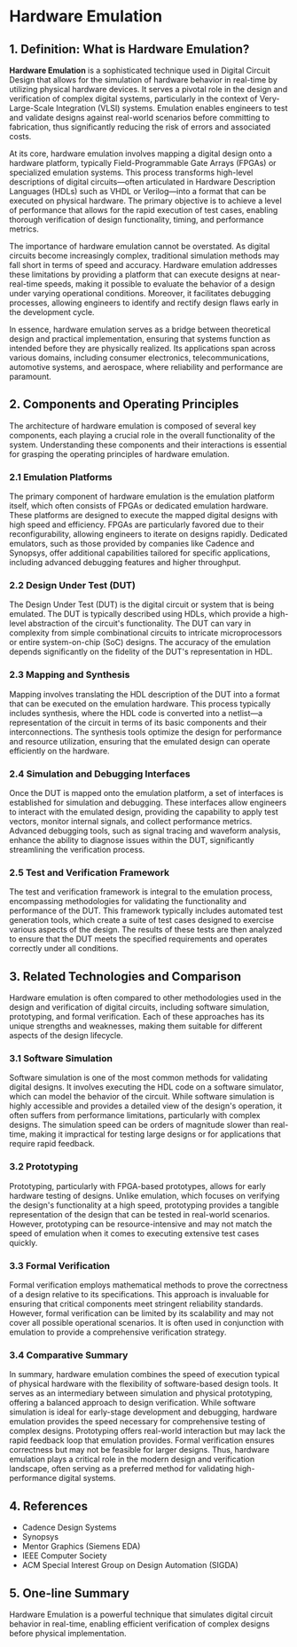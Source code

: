# Hardware Emulation

## 1. Definition: What is **Hardware Emulation**?
**Hardware Emulation** is a sophisticated technique used in Digital Circuit Design that allows for the simulation of hardware behavior in real-time by utilizing physical hardware devices. It serves a pivotal role in the design and verification of complex digital systems, particularly in the context of Very-Large-Scale Integration (VLSI) systems. Emulation enables engineers to test and validate designs against real-world scenarios before committing to fabrication, thus significantly reducing the risk of errors and associated costs.

At its core, hardware emulation involves mapping a digital design onto a hardware platform, typically Field-Programmable Gate Arrays (FPGAs) or specialized emulation systems. This process transforms high-level descriptions of digital circuits—often articulated in Hardware Description Languages (HDLs) such as VHDL or Verilog—into a format that can be executed on physical hardware. The primary objective is to achieve a level of performance that allows for the rapid execution of test cases, enabling thorough verification of design functionality, timing, and performance metrics.

The importance of hardware emulation cannot be overstated. As digital circuits become increasingly complex, traditional simulation methods may fall short in terms of speed and accuracy. Hardware emulation addresses these limitations by providing a platform that can execute designs at near-real-time speeds, making it possible to evaluate the behavior of a design under varying operational conditions. Moreover, it facilitates debugging processes, allowing engineers to identify and rectify design flaws early in the development cycle.

In essence, hardware emulation serves as a bridge between theoretical design and practical implementation, ensuring that systems function as intended before they are physically realized. Its applications span across various domains, including consumer electronics, telecommunications, automotive systems, and aerospace, where reliability and performance are paramount.

## 2. Components and Operating Principles
The architecture of hardware emulation is composed of several key components, each playing a crucial role in the overall functionality of the system. Understanding these components and their interactions is essential for grasping the operating principles of hardware emulation.

### 2.1 Emulation Platforms
The primary component of hardware emulation is the emulation platform itself, which often consists of FPGAs or dedicated emulation hardware. These platforms are designed to execute the mapped digital designs with high speed and efficiency. FPGAs are particularly favored due to their reconfigurability, allowing engineers to iterate on designs rapidly. Dedicated emulators, such as those provided by companies like Cadence and Synopsys, offer additional capabilities tailored for specific applications, including advanced debugging features and higher throughput.

### 2.2 Design Under Test (DUT)
The Design Under Test (DUT) is the digital circuit or system that is being emulated. The DUT is typically described using HDLs, which provide a high-level abstraction of the circuit's functionality. The DUT can vary in complexity from simple combinational circuits to intricate microprocessors or entire system-on-chip (SoC) designs. The accuracy of the emulation depends significantly on the fidelity of the DUT's representation in HDL.

### 2.3 Mapping and Synthesis
Mapping involves translating the HDL description of the DUT into a format that can be executed on the emulation hardware. This process typically includes synthesis, where the HDL code is converted into a netlist—a representation of the circuit in terms of its basic components and their interconnections. The synthesis tools optimize the design for performance and resource utilization, ensuring that the emulated design can operate efficiently on the hardware.

### 2.4 Simulation and Debugging Interfaces
Once the DUT is mapped onto the emulation platform, a set of interfaces is established for simulation and debugging. These interfaces allow engineers to interact with the emulated design, providing the capability to apply test vectors, monitor internal signals, and collect performance metrics. Advanced debugging tools, such as signal tracing and waveform analysis, enhance the ability to diagnose issues within the DUT, significantly streamlining the verification process.

### 2.5 Test and Verification Framework
The test and verification framework is integral to the emulation process, encompassing methodologies for validating the functionality and performance of the DUT. This framework typically includes automated test generation tools, which create a suite of test cases designed to exercise various aspects of the design. The results of these tests are then analyzed to ensure that the DUT meets the specified requirements and operates correctly under all conditions.

## 3. Related Technologies and Comparison
Hardware emulation is often compared to other methodologies used in the design and verification of digital circuits, including software simulation, prototyping, and formal verification. Each of these approaches has its unique strengths and weaknesses, making them suitable for different aspects of the design lifecycle.

### 3.1 Software Simulation
Software simulation is one of the most common methods for validating digital designs. It involves executing the HDL code on a software simulator, which can model the behavior of the circuit. While software simulation is highly accessible and provides a detailed view of the design's operation, it often suffers from performance limitations, particularly with complex designs. The simulation speed can be orders of magnitude slower than real-time, making it impractical for testing large designs or for applications that require rapid feedback.

### 3.2 Prototyping
Prototyping, particularly with FPGA-based prototypes, allows for early hardware testing of designs. Unlike emulation, which focuses on verifying the design's functionality at a high speed, prototyping provides a tangible representation of the design that can be tested in real-world scenarios. However, prototyping can be resource-intensive and may not match the speed of emulation when it comes to executing extensive test cases quickly.

### 3.3 Formal Verification
Formal verification employs mathematical methods to prove the correctness of a design relative to its specifications. This approach is invaluable for ensuring that critical components meet stringent reliability standards. However, formal verification can be limited by its scalability and may not cover all possible operational scenarios. It is often used in conjunction with emulation to provide a comprehensive verification strategy.

### 3.4 Comparative Summary
In summary, hardware emulation combines the speed of execution typical of physical hardware with the flexibility of software-based design tools. It serves as an intermediary between simulation and physical prototyping, offering a balanced approach to design verification. While software simulation is ideal for early-stage development and debugging, hardware emulation provides the speed necessary for comprehensive testing of complex designs. Prototyping offers real-world interaction but may lack the rapid feedback loop that emulation provides. Formal verification ensures correctness but may not be feasible for larger designs. Thus, hardware emulation plays a critical role in the modern design and verification landscape, often serving as a preferred method for validating high-performance digital systems.

## 4. References
- Cadence Design Systems
- Synopsys
- Mentor Graphics (Siemens EDA)
- IEEE Computer Society
- ACM Special Interest Group on Design Automation (SIGDA)

## 5. One-line Summary
Hardware Emulation is a powerful technique that simulates digital circuit behavior in real-time, enabling efficient verification of complex designs before physical implementation.